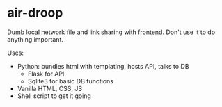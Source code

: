 # air-droop
Dumb local network file and link sharing with frontend. Don't use it to do anything important.

Uses:
- Python: bundles html with templating, hosts API, talks to DB
  - Flask for API
  - Sqlite3 for basic DB functions
- Vanilla HTML, CSS, JS
- Shell script to get it going
